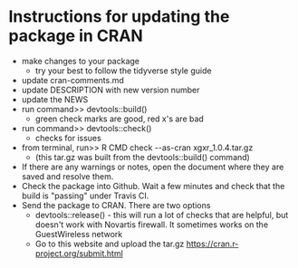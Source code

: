 # Instructions for updating the package in CRAN

* make changes to your package
  * try your best to follow the tidyverse style guide
* update cran-comments.md
* update DESCRIPTION with new version number
* update the NEWS
* run command>> devtools::build()
  * green check marks are good, red x's are bad
* run command>> devtools::check()
  * checks for issues
* from terminal, run>> R CMD check --as-cran xgxr_1.0.4.tar.gz
  * (this tar.gz was built from the devtools::build() command)
* If there are any warnings or notes, open the document where they are saved and resolve them.
* Check the package into Github.  Wait a few minutes and check that the build is "passing" under Travis CI.
* Send the package to CRAN.  There are two options
  * devtools::release() - this will run a lot of checks that are helpful, but doesn't work with Novartis firewall.  It sometimes works on the GuestWireless network
  * Go to this website and upload the tar.gz https://cran.r-project.org/submit.html
